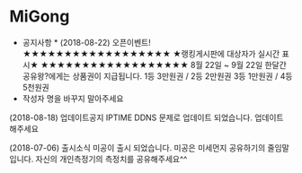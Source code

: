 # MiGong
* 공지사항 *
(2018-08-22) 오픈이벤트!
★★★★★★★★★★★★★★★★★★
★랭킹게시판에 대상자가 실시간 표시★
★★★★★★★★★★★★★★★★★★
8월 22일 ~ 9월 22일 한달간
공유왕?에게는 상품권이 지급됩니다.
1등 3만원권 / 2등 2만원권 
3등 1만원권 / 4등 5천원권
* 작성자 명을 바꾸지 말아주세요

(2018-08-18) 업데이트공지
IPTIME DDNS 문제로 업데이트
되었습니다.
업데이트 해주세요

(2018-07-06) 출시소식
미공이 출시 되었습니다.
미공은 미세먼지 공유하기의
줄임말 입니다.
자신의 개인측정기의 측정치를 
공유해주세요^^
